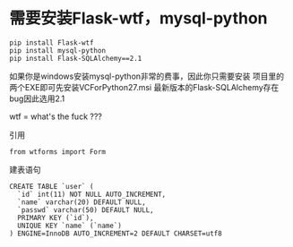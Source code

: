 # 需要安装Flask-wtf，mysql-python
```
pip install Flask-wtf
pip install mysql-python
pip install Flask-SQLAlchemy==2.1
```
如果你是windows安装mysql-python非常的费事，因此你只需要安装
项目里的两个EXE即可先安装VCForPython27.msi
最新版本的Flask-SQLAlchemy存在bug因此选用2.1

wtf = what's the fuck ???

引用
```
from wtforms import Form
```

建表语句
```
CREATE TABLE `user` (
  `id` int(11) NOT NULL AUTO_INCREMENT,
  `name` varchar(20) DEFAULT NULL,
  `passwd` varchar(50) DEFAULT NULL,
  PRIMARY KEY (`id`),
  UNIQUE KEY `name` (`name`)
) ENGINE=InnoDB AUTO_INCREMENT=2 DEFAULT CHARSET=utf8
```